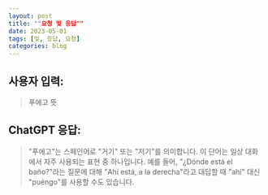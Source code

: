 ```yaml
---
layout: post
title: ""요청 및 응답""
date: 2023-05-01
tags: [및, 응답, 요청]
categories: blog
---
```


## 사용자 입력:
> 푸에고 뜻

## ChatGPT 응답:
> "푸에고"는 스페인어로 "거기" 또는 "저기"를 의미합니다. 이 단어는 일상 대화에서 자주 사용되는 표현 중 하나입니다. 예를 들어, "¿Dónde está el baño?"라는 질문에 대해 "Ahí está, a la derecha"라고 대답할 때 "ahí" 대신 "puéngo"를 사용할 수도 있습니다.

